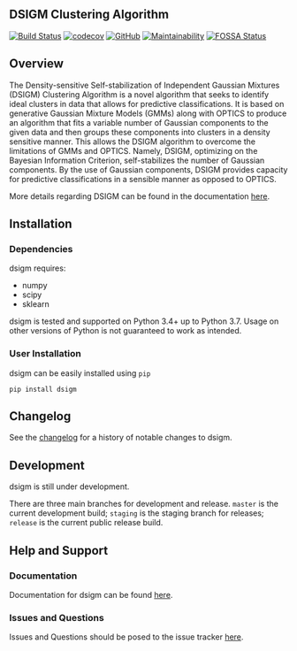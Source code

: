 ## DSIGM Clustering Algorithm

[![Build Status](https://travis-ci.com/paradoxysm/dsigm.svg?branch=master)](https://travis-ci.com/paradoxysm/dsigm)
[![codecov](https://codecov.io/gh/paradoxysm/dsigm/branch/master/graph/badge.svg?token=cpaPkUHKah)](https://codecov.io/gh/paradoxysm/dsigm)
[![GitHub](https://img.shields.io/github/license/paradoxysm/dsigm?color=blue)](https://github.com/paradoxysm/dsigm/blob/master/LICENSE)
[![Maintainability](https://api.codeclimate.com/v1/badges/db50b93805392126d265/maintainability)](https://codeclimate.com/github/paradoxysm/dsigm/maintainability)
[![FOSSA Status](https://app.fossa.io/api/projects/git%2Bgithub.com%2Fparadoxysm%2Fdsigm.svg?type=shield)](https://app.fossa.io/projects/git%2Bgithub.com%2Fparadoxysm%2Fdsigm?ref=badge_shield)

## Overview

The Density-sensitive Self-stabilization of Independent Gaussian Mixtures (DSIGM) Clustering Algorithm is a novel algorithm that seeks to identify ideal clusters in data that allows for predictive classifications. It is based on generative Gaussian Mixture Models (GMMs) along with OPTICS to produce an algorithm that fits a variable number of Gaussian components to the given data and then groups these components into clusters in a density sensitive manner. This allows the DSIGM algorithm to overcome the limitations of GMMs and OPTICS. Namely, DSIGM, optimizing on the Bayesian Information Criterion, self-stabilizes the number of Gaussian components. By the use of Gaussian components, DSIGM provides capacity for predictive classifications in a sensible manner as opposed to OPTICS.

More details regarding DSIGM can be found in the documentation [here](https://github.com/paradoxysm/dsigm/tree/master/doc).

## Installation

### Dependencies

dsigm requires:
- numpy
- scipy
- sklearn

dsigm is tested and supported on Python 3.4+ up to Python 3.7. Usage on other versions of Python is not guaranteed to work as intended.

### User Installation

dsigm can be easily installed using ```pip```

```
pip install dsigm
```

## Changelog

See the [changelog](https://github.com/paradoxysm/dsigm/blob/master/CHANGES.md) for a history of notable changes to dsigm.

## Development

dsigm is still under development.

There are three main branches for development and release. `master` is the current development build; `staging` is the staging branch for releases; `release` is the current public release build.

## Help and Support

### Documentation

Documentation for dsigm can be found [here](https://github.com/paradoxysm/dsigm/tree/master/doc).

### Issues and Questions

Issues and Questions should be posed to the issue tracker [here](https://github.com/paradoxysm/dsigm/issues).
